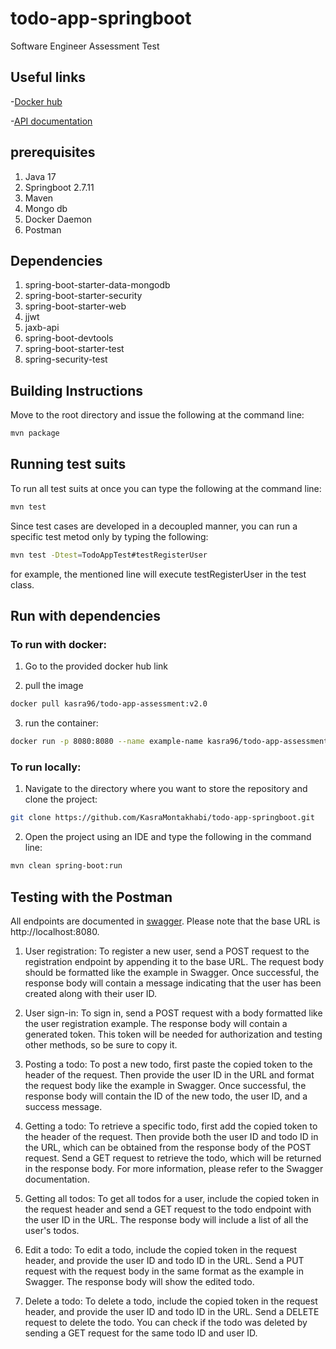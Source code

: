 # todo-app-springboot
 Software Engineer Assessment Test
 
## Useful links
-[Docker hub](https://hub.docker.com/r/kasra96/todo-app-assessment)

-[API documentation](https://app.swaggerhub.com/apis/kasramnt96/todo-app/1.0.0)

## prerequisites
1. Java 17
2. Springboot 2.7.11
3. Maven
4. Mongo db
5. Docker Daemon
6. Postman

## Dependencies
1. spring-boot-starter-data-mongodb
2. spring-boot-starter-security
3. spring-boot-starter-web
4. jjwt
5. jaxb-api
6. spring-boot-devtools
7. spring-boot-starter-test
8. spring-security-test

## Building Instructions
Move to the root directory and issue the following at the command line:
```bash
mvn package
```
## Running test suits
To run all test suits at once you can type the following at the command line:
```bash
mvn test
```
Since test cases are developed in a decoupled manner, you can run a specific test metod only by typing the following:
```bash
mvn test -Dtest=TodoAppTest#testRegisterUser
```
for example, the mentioned line will execute testRegisterUser in the test class.

## Run with dependencies
### To run with docker:
1. Go to the provided docker hub link

2. pull the image
```bash
docker pull kasra96/todo-app-assessment:v2.0
```
3. run the container:
```bash
docker run -p 8080:8080 --name example-name kasra96/todo-app-assessment
```
### To run locally:
1. Navigate to the directory where you want to store the repository and clone the project:
```bash
git clone https://github.com/KasraMontakhabi/todo-app-springboot.git
```
2. Open the project using an IDE and type the following in the command line:
```bash
mvn clean spring-boot:run
```
## Testing with the Postman
All endpoints are documented in [swagger](https://app.swaggerhub.com/apis/kasramnt96/todo-app/1.0.0). Please note that the base URL is http://localhost:8080.
1. User registration: To register a new user, send a POST request to the registration endpoint by appending it to the base URL. The request body should be formatted like the example in Swagger. Once successful, the response body will contain a message indicating that the user has been created along with their user ID.

2. User sign-in: To sign in, send a POST request with a body formatted like the user registration example. The response body will contain a generated token. This token will be needed for authorization and testing other methods, so be sure to copy it.

3. Posting a todo: To post a new todo, first paste the copied token to the header of the request. Then provide the user ID in the URL and format the request body like the example in Swagger. Once successful, the response body will contain the ID of the new todo, the user ID, and a success message.

4. Getting a todo: To retrieve a specific todo, first add the copied token to the header of the request. Then provide both the user ID and todo ID in the URL, which can be obtained from the response body of the POST request. Send a GET request to retrieve the todo, which will be returned in the response body. For more information, please refer to the Swagger documentation.

5. Getting all todos: To get all todos for a user, include the copied token in the request header and send a GET request to the todo endpoint with the user ID in the URL. The response body will include a list of all the user's todos.

6. Edit a todo: To edit a todo, include the copied token in the request header, and provide the user ID and todo ID in the URL. Send a PUT request with the request body in the same format as the example in Swagger. The response body will show the edited todo.

7. Delete a todo: To delete a todo, include the copied token in the request header, and provide the user ID and todo ID in the URL. Send a DELETE request to delete the todo. You can check if the todo was deleted by sending a GET request for the same todo ID and user ID.
